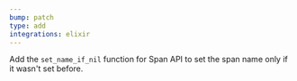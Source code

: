 ```yaml
---
bump: patch
type: add
integrations: elixir
---
```


Add the `set_name_if_nil` function for Span API to set the span name only if it wasn't set before.
